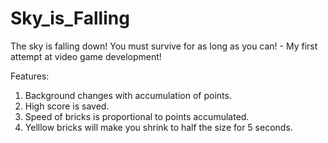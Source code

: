 # Sky_is_Falling
The sky is falling down! You must survive for as long as you can! - My first attempt at video game development!

Features:
1. Background changes with accumulation of points.
2. High score is saved.
3. Speed of bricks is proportional to points accumulated.
4. Yelllow bricks will make you shrink to half the size for 5 seconds.
